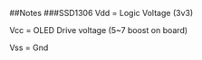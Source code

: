 ##Notes
###SSD1306
Vdd = Logic Voltage (3v3)

Vcc = OLED Drive voltage (5~7 boost on board)

Vss = Gnd
